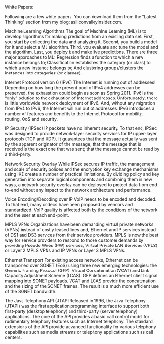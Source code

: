 White Papers:

Following are a few white papers. You can download them from the “Latest Thinking” section from my blog: asiliconvalleyinsider.com.

Machine Learning Algorithms
The goal of Machine Learning (ML) is to develop algorithms for making predictions from an existing data set. First, you start by collecting the data and analyzing it. Second, you build a model for it and select a ML algorithm. Third, you evaluate and tune the model and the algorithm. Last, you deploy it and make live predictions. There are three major approaches to ML: Regression finds a function to which a new instance belongs to; Classification establishes the category (or class) to which a new instance belongs to; And clustering groups/clusters the instances into categories (or classes).

Internet Protocol version 6 (IPv6)
The Internet is running out of addresses! Depending on how long the present pool of IPv4 addresses can be preserved, the exhaustion could begin as soon as Spring 2011.
IPv6 is the “only” solution to the exhaustion of Internet addresses. Unfortunately, there is little worldwide network deployment of IPv6. And, without any migration from IPv4 to IPv6, the Internet will run out of addresses. IPv6 introduces a number of features and benefits to the Internet Protocol for mobility, routing, QoS and security. 

IP Security (IPSec)
IP packets have no inherent security. To that end, IPSec was designed to provide network-layer security services for IP upper-layer protocols (TCP and UDP). It guarantees that the message actually was sent by the apparent originator of the message; that the message that is received is the exact one that was sent; that the message cannot be read by a third-party.

Network Security Overlay
While IPSec secures IP traffic, the management and scale of security polices and the encryption key exchange mechanisms using IKE create a number of practical limitations. By dividing policy and key generation into separate logical components and combining them in new ways, a network security overlay can be deployed to protect data from end-to-end without any impact to the network architecture and performance.

Voice Encoding/Decoding over IP
VoIP needs to be encoded and decoded. To that end, many codecs have been proposed by vendors and standardized. VoIP quality is affected both by the conditions of the network and the user at each end-point.

MPLS VPNs
Organizations have been demanding virtual private networks (VPNs) instead of costly leased lines and, Ethernet and IP services instead of DS1 and DS3 services from their service providers.
MPLS is now the best way for service providers to respond to those customer demands by providing Pseudo Wires (PW) services, Virtual Private LAN Services (VPLS) or Layer 2 MPLS VPNs and IP VPNs or Layer 3 MPLS VPNs.

Ethernet Transport
For existing access networks, Ethernet can be transported over SONET (EoS) using three new emerging technologies: the Generic Framing Protocol (GFP), Virtual Concatenation (VCAT) and Link Capacity Adjustment Scheme (LCAS). GFP defines an Ethernet client signal mapping into SONET payloads. VCAT and LCAS provide the concatenation and the sizing of the SONET frames. The result is a much more efficient use of the SONET bandwidth.

The Java Telephony API (JTAPI
Released in 1996, the Java Telephony (JTAPI) was the first application programming interface to support both first-party (desktop telephony) and third-party (server telephony) applications. The core of the API provides a basic call control model for rudimentary telephony features such as Internet telephony. The standard extensions of the API provide advanced functionality for various telephony capabilities such as media streams or telephony applications such as call centers.
